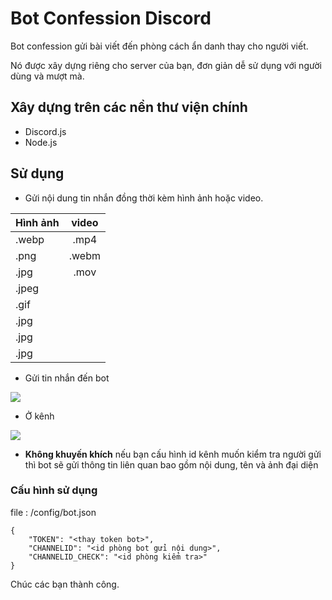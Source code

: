 # Bot Confession Discord
Bot confession gửi bài viết đến phòng cách ẩn danh thay cho người viết.

Nó được xây dựng riêng cho server của bạn, đơn giản dễ sử dụng với người dùng và mượt mà.

## Xây dựng trên các nền thư viện chính
- Discord.js
- Node.js

## Sử dụng

- Gửi nội dung tin nhắn đồng thời kèm hình ảnh hoặc video.

| Hình ảnh  | video  |
| --------- |:------:|
| .webp     | .mp4   |
| .png      | .webm  |
| .jpg      | .mov   |
| .jpeg     |        |
| .gif      |        |
| .jpg      |        |
| .jpg      |        |
| .jpg      |        |

- Gửi tin nhắn đến bot

<img src="https://i.imgur.com/c9Df33W.png">

- Ở kênh

<img src="https://i.imgur.com/orLvvvE.png">

- **Không khuyến khích** nếu bạn cấu hình id kênh muốn kiểm tra người gửi thì bot sẽ gửi thông tin liên quan bao gồm nội dung, tên và ảnh đại diện


### Cấu hình sử dụng

file : /config/bot.json
```
{
    "TOKEN": "<thay token bot>",
    "CHANNELID": "<id phòng bot gửi nội dung>",
    "CHANNELID_CHECK": "<id phòng kiểm tra>"
}
```

Chúc các bạn thành công.

